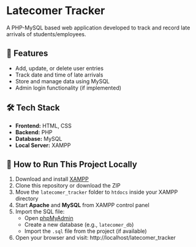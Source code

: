 # Latecomer Tracker

A PHP-MySQL based web application developed to track and record late arrivals of students/employees.

## 🚀 Features
- Add, update, or delete user entries
- Track date and time of late arrivals
- Store and manage data using MySQL
- Admin login functionality (if implemented)

## 🛠️ Tech Stack
- **Frontend:** HTML, CSS
- **Backend:** PHP
- **Database:** MySQL
- **Local Server:** XAMPP

## 🧪 How to Run This Project Locally
1. Download and install [XAMPP](https://www.apachefriends.org/index.html)
2. Clone this repository or download the ZIP
3. Move the `latecomer_tracker` folder to `htdocs` inside your XAMPP directory
4. Start **Apache** and **MySQL** from XAMPP control panel
5. Import the SQL file:
   - Open [phpMyAdmin](http://localhost/phpmyadmin/)
   - Create a new database (e.g., `latecomer_db`)
   - Import the `.sql` file from the project (if available)
6. Open your browser and visit:
    http://localhost/latecomer_tracker
